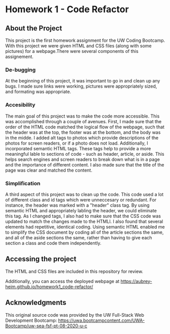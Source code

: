 # Homework 1 - Code Refactor

## About the Project
This project is the first homework assignment for the UW Coding Bootcamp. With this project we were given HTML and CSS files (along with some pictures) for a webpage.There were several components of this assignement.

### De-bugging
At the beginning of this project, it was important to go in and clean up any bugs. I made sure links were working, pictures were appropriately sized, and formating was appropriate.

### Accesibility 
The main goal of this project was to make the code more accessible. This was accomplished through a couple of avenues. First, I made sure that the order of the HTML code matched the logical flow of the webpage, such that the header was at the top, the footer was at the bottom, and the body was in the midde. I added alt tags to photos which provide descriptions of the photos for screen readers, or if a photo does not load. Additionally, I incorporated semantic HTML tags. These tags help to provide a more meaningful lable to sections of code - such as header, article, or aside. This helps search engines and screen readers to break down what is in a page and the importance of different content. I also made sure that the title of the page was clear and matched the content. 

### Simplification
A third aspect of this project was to clean up the code. This code used a lot of different class and id tags which were unneccesary or redundant. For instance, the header was marked with a "header" class tag. By using semantic HTML and appropriately labling the header, we could eliminate this tag. As I changed tags, I also had to make sure that the CSS code was updated to match the changes made to the HTMLl. I also found that several elements had repetitive, identical coding. Using semantic HTML enabled me to simplify the CSS document by coding all of the article sections the same, and all of the aside sections the same, rather than having to give each section a class and code them independently. 

## Accessing the project
The HTML and CSS files are included in this repository for review. 

Additionally, you can access the deployed webpage at https://aubrey-heim.github.io/homework1_code-refactor/

## Acknowledgments
This original source code was provided by the UW Full-Stack Web Development Bootcamp: https://uwa.bootcampcontent.com/UWA-Bootcamp/uw-sea-fsf-pt-08-2020-u-c
